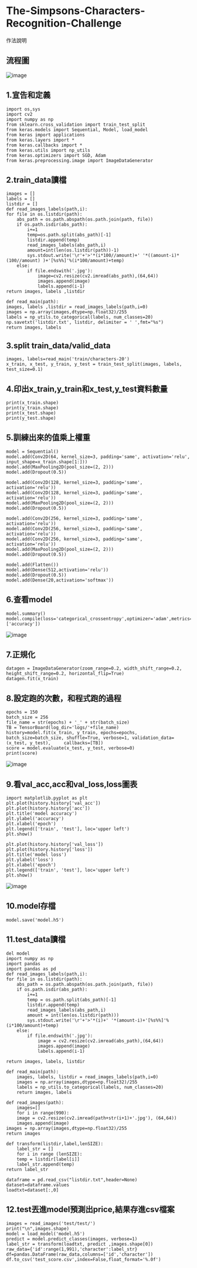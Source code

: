 # The-Simpsons-Characters-Recognition-Challenge
作法說明

## 流程圖
![image](https://github.com/107368009jungchengtsai/The-Simpsons-Characters-Recognition-Challenge/blob/master/%E6%B5%81%E7%A8%8B%E5%9C%96.jpg)

## 1.宣告和定義
    import os,sys
    import cv2
    import numpy as np
    from sklearn.cross_validation import train_test_split
    from keras.models import Sequential, Model, load_model
    from keras import applications
    from keras.layers import *
    from keras.callbacks import *
    from keras.utils import np_utils
    from keras.optimizers import SGD, Adam
    from keras.preprocessing.image import ImageDataGenerator
## 2.train_data讀檔
    images = []
    labels = []
    listdir = []
    def read_images_labels(path,i):
    for file in os.listdir(path):
        abs_path = os.path.abspath(os.path.join(path, file))    
        if os.path.isdir(abs_path):
            i+=1                                               
            temp=os.path.split(abs_path)[-1]                   
            listdir.append(temp)                              
            read_images_labels(abs_path,i)                     
            amount=int(len(os.listdir(path))-1)                
            sys.stdout.write('\r'+'>'*(i*100//amount)+' '*((amount-i)*(100//amount) )+'[%s%%]'%(i*100/amount)+temp) 
        else:  
            if file.endswith('.jpg'):
                image=cv2.resize(cv2.imread(abs_path),(64,64)) 
                images.append(image)                           
                labels.append(i-1)                             
    return images, labels ,listdir

    def read_main(path):
    images, labels ,listdir = read_images_labels(path,i=0)
    images = np.array(images,dtype=np.float32)/255
    labels = np_utils.to_categorical(labels, num_classes=20)
    np.savetxt('listdir.txt', listdir, delimiter = ' ',fmt="%s")
    return images, labels
## 3.split train_data/valid_data
    images, labels=read_main('train/characters-20')
    x_train, x_test, y_train, y_test = train_test_split(images, labels, test_size=0.1)
## 4.印出x_train,y_train和x_test,y_test資料數量
    print(x_train.shape)
    print(y_train.shape)
    print(x_test.shape)
    print(y_test.shape)
## 5.訓練出來的值乘上權重
    model = Sequential()
    model.add(Conv2D(64, kernel_size=3, padding='same', activation='relu', input_shape=x_train.shape[1:]))
    model.add(MaxPooling2D(pool_size=(2, 2)))
    model.add(Dropout(0.5))
    
    model.add(Conv2D(128, kernel_size=3, padding='same', activation='relu'))
    model.add(Conv2D(128, kernel_size=3, padding='same', activation='relu'))
    model.add(MaxPooling2D(pool_size=(2, 2)))
    model.add(Dropout(0.5))

    model.add(Conv2D(256, kernel_size=3, padding='same', activation='relu'))
    model.add(Conv2D(256, kernel_size=3, padding='same', activation='relu'))
    model.add(Conv2D(256, kernel_size=3, padding='same', activation='relu'))
    model.add(MaxPooling2D(pool_size=(2, 2)))
    model.add(Dropout(0.5))

    model.add(Flatten())
    model.add(Dense(512,activation='relu'))
    model.add(Dropout(0.5))
    model.add(Dense(20,activation='softmax'))
## 6.查看model
    model.summary()
    model.compile(loss='categorical_crossentropy',optimizer='adam',metrics=['accuracy'])
 ![image](https://github.com/107368009jungchengtsai/The-Simpsons-Characters-Recognition-Challenge/blob/master/model%E6%95%B8%E9%87%8F.png)
## 7.正規化
    datagen = ImageDataGenerator(zoom_range=0.2, width_shift_range=0.2, height_shift_range=0.2, horizontal_flip=True)
    datagen.fit(x_train)
## 8.設定跑的次數，和程式跑的過程
    epochs = 150
    batch_size = 256
    file_name = str(epochs) + '_' + str(batch_size)
    TB = TensorBoard(log_dir='logs/'+file_name)
    history=model.fit(x_train, y_train, epochs=epochs, batch_size=batch_size, shuffle=True, verbose=1, validation_data=(x_test, y_test),     callbacks=[TB])
    score = model.evaluate(x_test, y_test, verbose=0)
    print(score)
  ![image](https://github.com/107368009jungchengtsai/The-Simpsons-Characters-Recognition-Challenge/blob/master/process.png)
## 9.看val_acc,acc和val_loss,loss圖表
    import matplotlib.pyplot as plt
    plt.plot(history.history['val_acc'])
    plt.plot(history.history['acc'])
    plt.title('model accuracy')
    plt.ylabel('accuracy')
    plt.xlabel('epoch')
    plt.legend(['train', 'test'], loc='upper left')
    plt.show()

    plt.plot(history.history['val_loss'])
    plt.plot(history.history['loss'])
    plt.title('model loss')
    plt.ylabel('loss')
    plt.xlabel('epoch')
    plt.legend(['train', 'test'], loc='upper left')
    plt.show()
    
  ![image](https://github.com/107368009jungchengtsai/The-Simpsons-Characters-Recognition-Challenge/blob/master/%E5%9C%96%E8%A1%A8.png)
## 10.model存檔
    model.save('model.h5')
## 11.test_data讀檔
    del model
    import numpy as np
    import pandas
    import pandas as pd
    def read_images_labels(path,i):
    for file in os.listdir(path):
        abs_path = os.path.abspath(os.path.join(path, file))
        if os.path.isdir(abs_path):
            i+=1
            temp = os.path.split(abs_path)[-1]
            listdir.append(temp)
            read_images_labels(abs_path,i)
            amount = int(len(os.listdir(path)))
            sys.stdout.write('\r'+'>'*(i)+' '*(amount-i)+'[%s%%]'%(i*100/amount)+temp)
        else:
            if file.endswith('.jpg'):
                image = cv2.resize(cv2.imread(abs_path),(64,64))
                images.append(image)
                labels.append(i-1)

    return images, labels, listdir

    def read_main(path):
        images, labels, listdir = read_images_labels(path,i=0)
        images = np.array(images,dtype=np.float32)/255
        labels = np_utils.to_categorical(labels, num_classes=20)
        return images, labels

    def read_images(path):
        images=[]
        for i in range(990):
        image = cv2.resize(cv2.imread(path+str(i+1)+'.jpg'), (64,64))
        images.append(image)
    images = np.array(images,dtype=np.float32)/255
    return images

    def transform(listdir,label,lenSIZE):
        label_str = []
        for i in range (lenSIZE):
        temp = listdir[label[i]]
        label_str.append(temp)
    return label_str

    dataframe = pd.read_csv("listdir.txt",header=None)
    dataset=dataframe.values
    loadtxt=dataset[:,0]
## 12.test丟進model預測出price,結果存進csv檔案
    images = read_images('test/test/')
    print("\n",images.shape)
    model = load_model('model.h5')
    predict = model.predict_classes(images, verbose=1)
    label_str = transform(loadtxt, predict ,images.shape[0])
    raw_data={'id':range(1,991),'character':label_str}
    df=pandas.DataFrame(raw_data,columns=['id','character'])
    df.to_csv('test_score.csv',index=False,float_format='%.0f')

